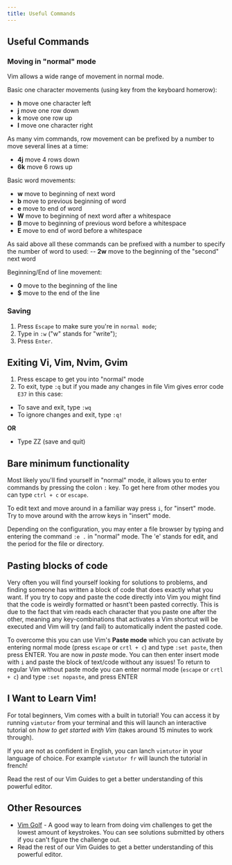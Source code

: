 ```yaml
---
title: Useful Commands
---
```

## Useful Commands

### Moving in "normal" mode

Vim allows a wide range of movement in normal mode.

Basic one character movements (using key from the keyboard homerow):
- **h**   move one character left
- **j**   move one row down
- **k**   move one row up
- **l**   move one character right

As many vim commands, row movement can be prefixed by a number to move several lines at a time:
- **4j**  move 4 rows down
- **6k**  move 6 rows up

Basic word movements:
- **w**   move to beginning of next word
- **b**   move to previous beginning of word
- **e**   move to end of word
- **W**   move to beginning of next word after a whitespace
- **B**   move to beginning of previous word before a whitespace
- **E**   move to end of word before a whitespace

As said above all these commands can be prefixed with a number to specify the number of word to used:
-- **2w** move to the beginning of the "second" next word

Beginning/End of line movement:
- **0**   move to the beginning of the line
- **$**   move to the end of the line

### Saving
1. Press `Escape` to make sure you're in `normal mode`;
2. Type in `:w` ("w" stands for "write");
3. Press `Enter`.

## Exiting Vi, Vim, Nvim, Gvim
1. Press escape to get you into "normal" mode
2. To exit, type `:q` but if you made any changes in file Vim gives error code `E37` in this case:
- To save and exit, type `:wq`
- To ignore changes and exit, type `:q!`

**OR**
- Type ZZ (save and quit)

## Bare minimum functionality

Most likely you'll find yourself in "normal" mode, it allows you to enter commands by pressing the colon `:` key.
To get here from other modes you can type `ctrl + c` or `escape`.

To edit text and move around in a familiar way press `i`, for "insert" mode.
Try to move around with the arrow keys in "insert" mode.

Depending on the configuration, you may enter a file browser by typing and entering the command `:e .` in "normal" mode. The 'e' stands for edit, and the period for the file or directory.

## Pasting blocks of code

Very often you will find yourself looking for solutions to problems, and finding someone has written a block of code that does exactly what you want.
If you try to copy and paste the code directly into Vim you might find that the code is weirdly formatted or hasnt't been pasted correctly.
This is due to the fact that vim reads each character that you paste one after the other, meaning any key-combinations that activates a Vim shortcut will be executed and Vim will try (and fail) to automatically indent the pasted code.

To overcome this you can use Vim's **Paste mode** which you can activate by entering normal mode (press `escape` or `crtl + c`) and type `:set paste`, then press ENTER.
You are now in *paste* mode.
You can then enter insert mode with `i` and paste the block of text/code without any issues!
To return to regular Vim without paste mode you can enter normal mode (`escape` or `crtl + c`) and type `:set nopaste`, and press ENTER

## I Want to Learn Vim!

For total beginners, Vim comes with a built in tutorial! You can access it by running `vimtutor` from your terminal and this will launch an interactive tutorial on *how to get started with Vim* (takes around 15 minutes to work through).

If you are not as confident in English, you can lanch `vimtutor` in your language of choice. For example `vimtutor fr` will launch the tutorial in french!

Read the rest of our Vim Guides to get a better understanding of this powerful editor.

## Other Resources

- <a href='https://vimgolf.com/' target='_blank' rel='nofollow'>Vim Golf</a> - A good way to learn from doing vim challenges to get the lowest amount of keystrokes. You can see solutions submitted by others if you can't figure the challenge out.
- Read the rest of our Vim Guides to get a better understanding of this powerful editor.